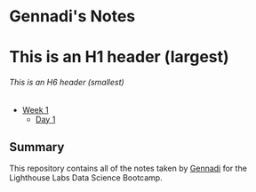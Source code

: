 # Gennadi's Notes
# This is an H1 header (largest)
###### This is an H6 header (smallest)

* [Week 1](/Week_1)
  * [Day 1](/Week_1/Day_1)

## Summary 

This repository contains all of the notes taken by [Gennadi](https://github.com/gengrom/lighthouse-data-notes.git) for the Lighthouse Labs Data Science Bootcamp.